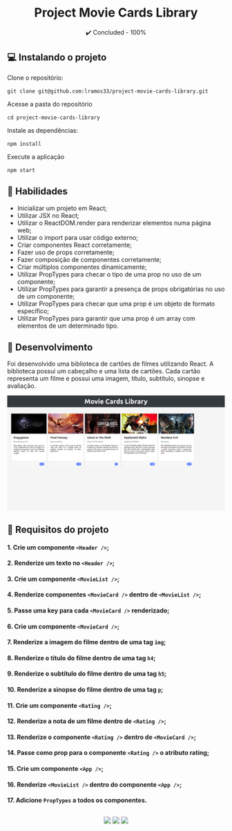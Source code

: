 <h1 align="center">Project Movie Cards Library</h1>

<p align="center">✔️ Concluded - 100%</p>

## 💻 Instalando o projeto

Clone o repositório:

```
git clone git@github.com:lramos33/project-movie-cards-library.git
```

Acesse a pasta do repositório

```
cd project-movie-cards-library
```

Instale as dependências:
```
npm install
```

Execute a aplicação
```
npm start
```

## 🚀 Habilidades

- Inicializar um projeto em React;
- Utilizar JSX no React;
- Utilizar o ReactDOM.render para renderizar elementos numa página web;
- Utilizar o import para usar código externo;
- Criar componentes React corretamente;
- Fazer uso de props corretamente;
- Fazer composição de componentes corretamente;
- Criar múltiplos componentes dinamicamente;
- Utilizar PropTypes para checar o tipo de uma prop no uso de um componente;
- Utilizar PropTypes para garantir a presença de props obrigatórias no uso de um componente;
- Utilizar PropTypes para checar que uma prop é um objeto de formato específico;
- Utilizar PropTypes para garantir que uma prop é um array com elementos de um determinado tipo.

## 🔧 Desenvolvimento

Foi desenvolvido uma biblioteca de cartões de filmes utilizando React. A biblioteca possui um cabeçalho e uma lista de cartões. Cada cartão representa um filme e possui uma imagem, título, subtítulo, sinopse e avaliação.

![image](screenshot.png)

## 📝 Requisitos do projeto

#### 1. Crie um componente `<Header />`;

#### 2. Renderize um texto no `<Header />`;

#### 3. Crie um componente `<MovieList />`;

#### 4. Renderize componentes `<MovieCard />` dentro de `<MovieList />`;

#### 5. Passe uma key para cada `<MovieCard />` renderizado;

#### 6. Crie um componente `<MovieCard />`;

#### 7. Renderize a imagem do filme dentro de uma tag `img`;

#### 8. Renderize o título do filme dentro de uma tag `h4`;

#### 9. Renderize o subtítulo do filme dentro de uma tag `h5`;

#### 10. Renderize a sinopse do filme dentro de uma tag `p`;

#### 11. Crie um componente `<Rating />`;

#### 12. Renderize a nota de um filme dentro de `<Rating />`;

#### 13. Renderize o componente `<Rating />` dentro de `<MovieCard />`;

#### 14. Passe como prop para o componente `<Rating />` o atributo rating;

#### 15. Crie um componente `<App />`;

#### 16. Renderize `<MovieList />` dentro do componente `<App />`;

#### 17. Adicione `PropTypes` a todos os componentes.

##

<div align="center">
  <img src="https://shields.io/github/repo-size/lramos33/project-movie-cards-library">
  <img src="https://shields.io/github/languages/top/lramos33/project-movie-cards-library">
  <img src="https://shields.io/github/last-commit/lramos33/project-movie-cards-library">
</div>
